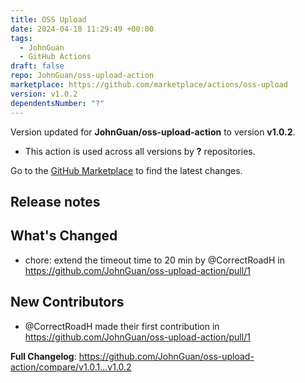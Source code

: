 ```yaml
---
title: OSS Upload
date: 2024-04-18 11:29:49 +00:00
tags:
  - JohnGuan
  - GitHub Actions
draft: false
repo: JohnGuan/oss-upload-action
marketplace: https://github.com/marketplace/actions/oss-upload
version: v1.0.2
dependentsNumber: "?"
---
```



Version updated for **JohnGuan/oss-upload-action** to version **v1.0.2**.
- This action is used across all versions by **?** repositories.

Go to the [GitHub Marketplace](https://github.com/marketplace/actions/oss-upload) to find the latest changes.

## Release notes

## What's Changed
* chore: extend the timeout time to 20 min by @CorrectRoadH in https://github.com/JohnGuan/oss-upload-action/pull/1

## New Contributors
* @CorrectRoadH made their first contribution in https://github.com/JohnGuan/oss-upload-action/pull/1

**Full Changelog**: https://github.com/JohnGuan/oss-upload-action/compare/v1.0.1...v1.0.2
